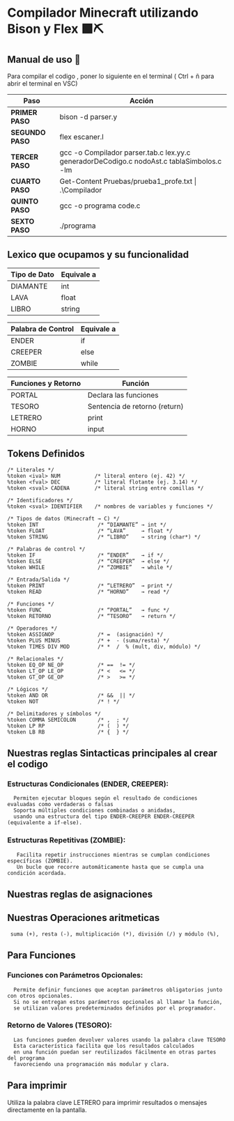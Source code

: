 # Compilador Minecraft    utilizando Bison y Flex 🟩⛏️

## Manual de uso 📖

Para compilar el codigo , poner lo siguiente en el terminal ( Ctrl + ñ  para abrir el terminal en VSC) 



| **Paso**         | **Acción**                                                                                |
| ---------------- | ----------------------------------------------------------------------------------------- |
| **PRIMER PASO**  | bison -d parser.y                                                                         |
| **SEGUNDO PASO** | flex escaner.l                                                                            |
| **TERCER PASO**  | gcc -o Compilador parser.tab.c lex.yy.c generadorDeCodigo.c nodoAst.c tablaSimbolos.c -lm |
| **CUARTO PASO**  | Get-Content Pruebas/prueba1\_profe.txt \| .\Compilador                                    |
| **QUINTO PASO**  | gcc -o programa code.c                                                                    |
| **SEXTO PASO**   | ./programa                                                                                |




## Lexico que ocupamos y su funcionalidad   


| **Tipo de Dato** | **Equivale a** |
| ---------------- | -------------- |
| DIAMANTE         | int            |
| LAVA             | float          |
| LIBRO            | string         |


| **Palabra de Control** | **Equivale a** |
| ---------------------- | -------------- |
| ENDER                  | if             |
| CREEPER                | else           |
| ZOMBIE                 | while          |



| **Funciones y Retorno** | **Función**                   |
| ------------ | ----------------------------- |
| PORTAL       | Declara las funciones         |
| TESORO       | Sentencia de retorno (return) |
| LETRERO       | print            |
| HORNO            | input          |



## Tokens Definidos 
```bison
/* Literales */
%token <ival> NUM           /* literal entero (ej. 42) */
%token <fval> DEC           /* literal flotante (ej. 3.14) */
%token <sval> CADENA        /* literal string entre comillas */

/* Identificadores */
%token <sval> IDENTIFIER    /* nombres de variables y funciones */

/* Tipos de datos (Minecraft → C) */
%token INT                   /* “DIAMANTE” → int */
%token FLOAT                 /* “LAVA”     → float */
%token STRING                /* “LIBRO”    → string (char*) */

/* Palabras de control */
%token IF                    /* “ENDER”    → if */
%token ELSE                  /* “CREEPER”  → else */
%token WHILE                 /* “ZOMBIE”   → while */

/* Entrada/Salida */
%token PRINT                 /* “LETRERO”  → print */
%token READ                  /* “HORNO”    → read */

/* Funciones */
%token FUNC                  /* “PORTAL”   → func */
%token RETORNO               /* “TESORO”   → return */

/* Operadores */
%token ASSIGNOP              /* =  (asignación) */
%token PLUS MINUS            /* +  - (suma/resta) */
%token TIMES DIV MOD         /* *  /  % (mult, div, módulo) */

/* Relacionales */
%token EQ_OP NE_OP           /* ==  != */
%token LT_OP LE_OP           /* <   <= */
%token GT_OP GE_OP           /* >   >= */

/* Lógicos */
%token AND OR                /* &&  || */
%token NOT                   /* ! */

/* Delimitadores y símbolos */
%token COMMA SEMICOLON       /* ,  ; */
%token LP RP                 /* (  ) */
%token LB RB                 /* {  } */
```



## Nuestras reglas Sintacticas principales al crear el codigo 
### Estructuras Condicionales (ENDER, CREEPER):
```bison
  Permiten ejecutar bloques según el resultado de condiciones evaluadas como verdaderas o falsas
  Soporta múltiples condiciones combinadas o anidadas,
  usando una estructura del tipo ENDER-CREEPER ENDER-CREEPER (equivalente a if-else).
```

### Estructuras Repetitivas (ZOMBIE):
```bison
   Facilita repetir instrucciones mientras se cumplan condiciones específicas (ZOMBIE).
   Un bucle que recorre automáticamente hasta que se cumpla una condición acordada.
```

## Nuestras reglas de asignaciones

## Nuestras Operaciones aritmeticas 
```bison
 suma (+), resta (-), multiplicación (*), división (/) y módulo (%), 
```


## Para Funciones 

### Funciones con Parámetros Opcionales:
```bison
  Permite definir funciones que aceptan parámetros obligatorios junto con otros opcionales.
  Si no se entregan estos parámetros opcionales al llamar la función,
  se utilizan valores predeterminados definidos por el programador.
```

### Retorno de Valores (TESORO):
```bison
  Las funciones pueden devolver valores usando la palabra clave TESORO
  Esta característica facilita que los resultados calculados
  en una función puedan ser reutilizados fácilmente en otras partes del programa
  favoreciendo una programación más modular y clara.
```

## Para imprimir

Utiliza la palabra clave LETRERO para imprimir resultados o mensajes directamente en la pantalla. 




